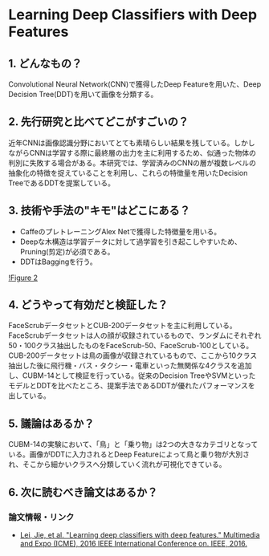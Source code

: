 # Learning Deep Classifiers with Deep Features

## 1. どんなもの？

Convolutional Neural Network(CNN)で獲得したDeep Featureを用いた、Deep Decision Tree(DDT)を用いて画像を分類する。

## 2. 先行研究と比べてどこがすごいの？

近年CNNは画像認識分野においてとても素晴らしい結果を残している。しかしながらCNNは学習する際に最終層の出力を主に利用するため、似通った物体の判別に失敗する場合がある。本研究では、学習済みのCNNの層が複数レベルの抽象化の特徴を捉えていることを利用し、これらの特徴量を用いたDecision TreeであるDDTを提案している。

## 3. 技術や手法の"キモ"はどこにある？

* CaffeのプレトレーニングAlex Netで獲得した特徴量を用いる。
* Deepな木構造は学習データに対して過学習を引き起こしやすいため、Pruning(剪定)が必須である。
* DDTはBaggingを行う。

[!Figure 2](https://raw.githubusercontent.com/shunk031/paper-survey/master/images/Learning_Deep_Classifiers_with_Deep_Features_Figure_2.png)

## 4. どうやって有効だと検証した？

FaceScrubデータセットとCUB-200データセットを主に利用している。FaceScrubデータセットは人の顔が収録されているもので、ランダムにそれぞれ50・100クラス抽出したものをFaceScrub-50、FaceScrub-100としている。CUB-200データセットは鳥の画像が収録されているもので、ここから10クラス抽出した後に飛行機・バス・タクシー・電車といった無関係な4クラスを追加し、CUBM-14として検証を行っている。従来のDecision TreeやSVMといったモデルとDDTを比べたところ、提案手法であるDDTが優れたパフォーマンスを出している。

## 5. 議論はあるか？

CUBM-14の実験において、「鳥」と「乗り物」は2つの大きなカテゴリとなっている。画像がDDTに入力されるとDeep Featureによって鳥と乗り物が大別され、そこから細かいクラスへ分類していく流れが可視化できている。

## 6. 次に読むべき論文はあるか？

### 論文情報・リンク

* [Lei, Jie, et al. "Learning deep classifiers with deep features." Multimedia and Expo (ICME), 2016 IEEE International Conference on. IEEE, 2016.](http://ieeexplore.ieee.org/abstract/document/7552910/)
